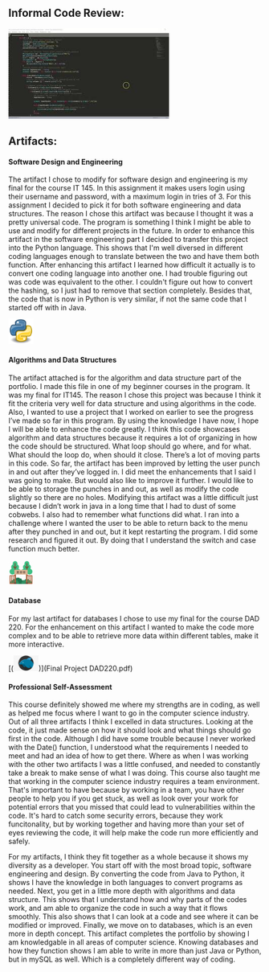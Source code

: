 ## **Informal Code Review:**

[![](mq2.jpg)](https://www.youtube.com/watch?v=M55oVXxbTD8&feature=youtu.be)

## **Artifacts:**

#### Software Design and Engineering
The artifact I chose to modify for software design and engineering is my final for the course IT 145. In this assignment it makes users login using their username and password, with a maximum login in tries of 3. For this assignment I decided to pick it for both software engineering and data structures. The reason I chose this artifact was because I thought it was a pretty universal code. The program is something I think I might be able to use and modify for different projects in the future. In order to enhance this artifact in the software engineering part I decided to transfer this project into the Python language. This shows that I'm well diversed in different coding languages enough to translate between the two and have them both function. After enhancing this artifact I learned how difficult it actually is to convert one coding language into another one. I had trouble figuring out was code was equivalent to the other. I couldn't figure out how to convert the hashing, so I just had to remove that section completely. Besides that, the code that is now in Python is very similar, if not the same code that I started off with in Java.

[<img src="Python.svg.png" width="50">](ZooAuthentication.py)


#### Algorithms and Data Structures
The artifact attached is for the algorithm and data structure part of the portfolio. I made this file in one of my beginner courses in the program. It was my final for IT145. The reason I chose this project was because I think it fit the criteria very well for data structure and using algorithms in the code. Also, I wanted to use a project that I worked on earlier to see the progress I’ve made so far in this program. By using the knowledge I have now, I hope I will be able to enhance the code greatly. I think this code showcases algorithm and data structures because it requires a lot of organizing in how the code should be structured. What loop should go where, and for what. What should the loop do, when should it close. There’s a lot of moving parts in this code. So far, the artifact has been improved by letting the user punch in and out after they’ve logged in. I did meet the enhancements that I said I was going to make. But would also like to improve it further. I would like to be able to storage the punches in and out, as well as modify the code slightly so there are no holes. Modifying this artifact was a little difficult just because I didn’t work in java in a long time that I had to dust of some cobwebs. I also had to remember what functions did what. I ran into a challenge where I wanted the user to be able to return back to the menu after they punched in and out, but it kept restarting the program. I did some research and figured it out. By doing that I understand the switch and case function much better. 

[<img src="zoo-park-town-building-512.png" width="50">](ZooAuthentication.java)

#### Database
For my last artifact for databases I chose to use my final for the course DAD 220. For the enhancement on this artifact I wanted to make the code more complex and to be able to retrieve more data within different tables, make it more interactive.

[(<img src="mysql-workbench-computer-icons-database-mariadb-png-favpng-tACK7KxUGPKYvACu52Xfg3VZT.jpg" width="50">)](Final Project DAD220.pdf)

#### Professional Self-Assessment
This course definitely showed me where my strengths are in coding, as well as helped me focus where I want to go in the computer science industry. Out of all three artifacts I think I excelled in data structures. Looking at the code, it just made sense on how it should look and what things should go first in the code. Although I did have some trouble because I never worked with the Date() function, I understood what the requirements I needed to meet and had an idea of how to get there. Where as when I was working with the other two artifacts I was a little confused, and needed to constantly take a break to make sense of what I was doing. This course also taught me that working in the computer science industry requires a team environment. That's important to have because by working in a team, you have other people to help you if you get stuck, as well as look over your work for potential errors that you missed that could lead to vulnerabilities within the code. It's hard to catch some security errors, because they work funcitonality, but by working together and having more than your set of eyes reviewing the code, it will help make the code run more efficiently and safely. 

For my artifacts, I think they fit together as a whole because it shows my diversity as a developer. You start off with the most broad topic, software engineering and design. By converting the code from Java to Python, it shows I have the knowledge in both languages to convert programs as needed. Next, you get in a little more depth with algorithms and data structure. This shows that I understand how and why parts of the codes work, and am able to organize the code in such a way that it flows smoothly. This also shows that I can look at a code and see where it can be modified or improved. Finally, we move on to databases, which is an even more in depth concept. This artifact completes the portfolio by showing I am knowledgable in all areas of computer science. Knowing databases and how they function shows I am able to write in more than just Java or Python, but in mySQL as well. Which is a completely different way of coding.
